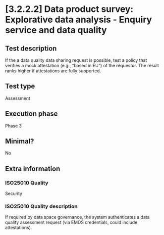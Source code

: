 
# [3.2.2.2] Data product survey: Explorative data analysis - Enquiry service and data quality
 
## Test description
If the a data quality data sharing request is possible, test a policy that verifies a mock attestation (e.g., “based in EU”) of the requestor. The result ranks higher if attestations are fully supported.
 
## Test type
Assessment
 
## Execution phase
Phase 3
 
## Minimal?
No
 
## Extra information
### ISO25010 Quality
Security
### ISO25010 Quality description
If required by data space governance, the system authenticates a data quality assessment request (via EMDS credentials, could include attestations).
    